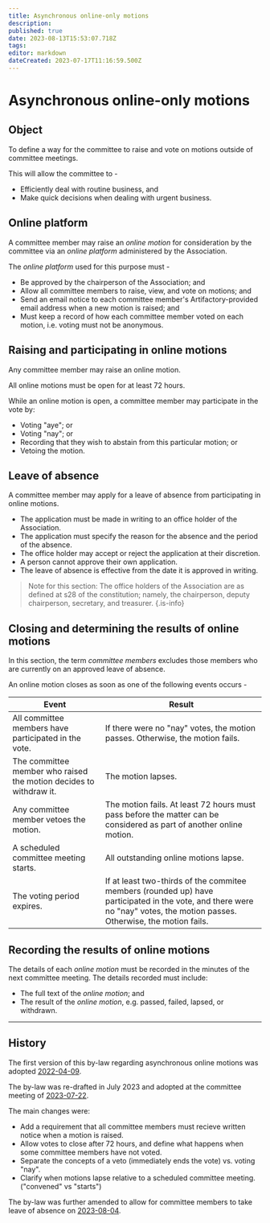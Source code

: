 ```yaml
---
title: Asynchronous online-only motions
description: 
published: true
date: 2023-08-13T15:53:07.718Z
tags: 
editor: markdown
dateCreated: 2023-07-17T11:16:59.500Z
---
```


# Asynchronous online-only motions

## Object

To define a way for the committee to raise and vote on motions outside of committee meetings.

This will allow the committee to - 

- Efficiently deal with routine business, and
- Make quick decisions when dealing with urgent business.

## Online platform

A committee member may raise an *online motion* for consideration by the committee via an *online platform* administered by the Association.

The *online platform* used for this purpose must -
- Be approved by the chairperson of the Association; and
- Allow all committee members to raise, view, and vote on motions; and
- Send an email notice to each committee member's Artifactory-provided email address when a new motion is raised; and
- Must keep a record of how each committee member voted on each motion, i.e. voting must not be anonymous.

## Raising and participating in online motions

Any committee member may raise an online motion.

All online motions must be open for at least 72 hours.

While an online motion is open, a committee member may participate in the vote by:
- Voting "aye"; or
- Voting "nay"; or
- Recording that they wish to abstain from this particular motion; or
- Vetoing the motion.

## Leave of absence

A committee member may apply for a leave of absence from participating in online motions.
- The application must be made in writing to an office holder of the Association.
- The application must specify the reason for the absence and the period of the absence.
- The office holder may accept or reject the application at their discretion.
- A person cannot approve their own application.
- The leave of absence is effective from the date it is approved in writing.

> Note for this section: The office holders of the Association are as defined at s28 of the constitution; namely, the chairperson, deputy chairperson, secretary, and treasurer.
{.is-info}

## Closing and determining the results of online motions

In this section, the term *committee members* excludes those members who are currently on an approved leave of absence.

An online motion closes as soon as one of the following events occurs -

| Event | Result |
| ----- | ------ |
| All committee members have participated in the vote. | If there were no "nay" votes, the motion passes. Otherwise, the motion fails. |
| The committee member who raised the motion decides to withdraw it. | The motion lapses. |
| Any committee member vetoes the motion. | The motion fails. At least 72 hours must pass before the matter can be considered as part of another online motion. |
| A scheduled committee meeting starts. | All outstanding online motions lapse. |
| The voting period expires. | If at least two-thirds of the commitee members (rounded up) have participated in the vote, and there were no "nay" votes, the motion passes. Otherwise, the motion fails. |

## Recording the results of online motions

The details of each *online motion* must be recorded in the minutes of the next committee meeting. The details recorded must include:
- The full text of the *online motion*; and
- The result of the *online motion*, e.g. passed, failed, lapsed, or withdrawn.

----

## History

The first version of this by-law regarding asynchronous online motions was adopted [2022-04-09](/minutes/Committee/2022-04-09).

The by-law was re-drafted in July 2023 and adopted at the committee meeting of [2023-07-22](/minutes/Committee/2023-07-22).

The main changes were:
- Add a requirement that all committee members must recieve written notice when a motion is raised.
- Allow votes to close after 72 hours, and define what happens when some committee members have not voted.
- Separate the concepts of a veto (immediately ends the vote) vs. voting "nay".
- Clarify when motions lapse relative to a scheduled committee meeting. ("convened" vs "starts")

The by-law was further amended to allow for committee members to take leave of absence on [2023-08-04](https://vote.artifactory.org.au/d/TeuJdrUl/revision-to-online-motions-process/5).